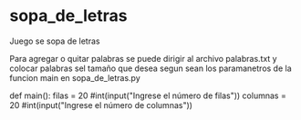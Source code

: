# sopa_de_letras
Juego se sopa de letras

Para agregar o quitar palabras se puede dirigir al archivo 
palabras.txt y colocar palabras sel tamaño que desea segun 
sean los paramanetros de la funcion  main en sopa_de_letras.py

def main():
    filas = 20 #int(input("Ingrese el número de filas"))
    columnas = 20 #int(input("Ingrese el número de columnas"))
